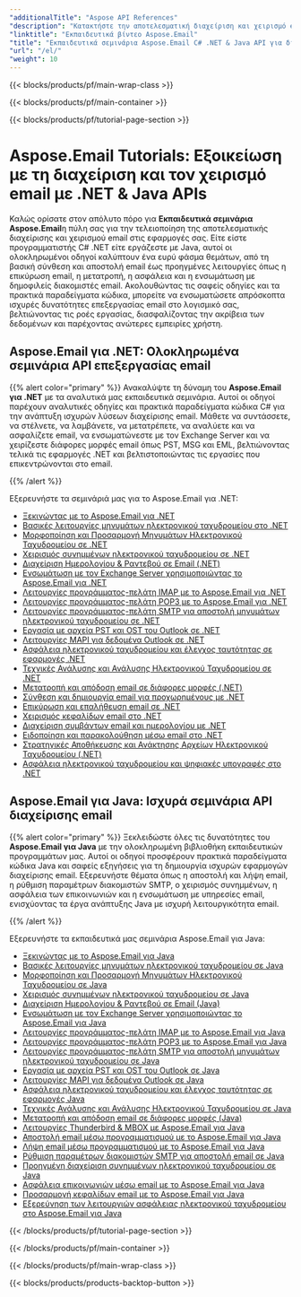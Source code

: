 ```yaml
---
"additionalTitle": "Aspose API References"
"description": "Κατακτήστε την αποτελεσματική διαχείριση και χειρισμό email με ολοκληρωμένα μαθήματα Aspose.Email για C# .NET και Java. Μάθετε τη σύνθεση email, τη μετατροπή, την ασφάλεια, την ανάλυση και πολλά άλλα για ισχυρή ανάπτυξη εφαρμογών."
"linktitle": "Εκπαιδευτικά βίντεο Aspose.Email"
"title": "Εκπαιδευτικά σεμινάρια Aspose.Email C# .NET & Java API για διαχείριση email"
"url": "/el/"
"weight": 10
---
```


{{< blocks/products/pf/main-wrap-class >}}

{{< blocks/products/pf/main-container >}}

{{< blocks/products/pf/tutorial-page-section >}}

# Aspose.Email Tutorials: Εξοικείωση με τη διαχείριση και τον χειρισμό email με .NET & Java APIs

Καλώς ορίσατε στον απόλυτο πόρο για **Εκπαιδευτικά σεμινάρια Aspose.Email**η πύλη σας για την τελειοποίηση της αποτελεσματικής διαχείρισης και χειρισμού email στις εφαρμογές σας. Είτε είστε προγραμματιστής C# .NET είτε εργάζεστε με Java, αυτοί οι ολοκληρωμένοι οδηγοί καλύπτουν ένα ευρύ φάσμα θεμάτων, από τη βασική σύνθεση και αποστολή email έως προηγμένες λειτουργίες όπως η επικύρωση email, η μετατροπή, η ασφάλεια και η ενσωμάτωση με δημοφιλείς διακομιστές email. Ακολουθώντας τις σαφείς οδηγίες και τα πρακτικά παραδείγματα κώδικα, μπορείτε να ενσωματώσετε απρόσκοπτα ισχυρές δυνατότητες επεξεργασίας email στο λογισμικό σας, βελτιώνοντας τις ροές εργασίας, διασφαλίζοντας την ακρίβεια των δεδομένων και παρέχοντας ανώτερες εμπειρίες χρήστη.

## Aspose.Email για .NET: Ολοκληρωμένα σεμινάρια API επεξεργασίας email

{{% alert color="primary" %}}
Ανακαλύψτε τη δύναμη του **Aspose.Email για .NET** με τα αναλυτικά μας εκπαιδευτικά σεμινάρια. Αυτοί οι οδηγοί παρέχουν αναλυτικές οδηγίες και πρακτικά παραδείγματα κώδικα C# για την ανάπτυξη ισχυρών λύσεων διαχείρισης email. Μάθετε να συντάσσετε, να στέλνετε, να λαμβάνετε, να μετατρέπετε, να αναλύετε και να ασφαλίζετε email, να ενσωματώνεστε με τον Exchange Server και να χειρίζεστε διάφορες μορφές email όπως PST, MSG και EML, βελτιώνοντας τελικά τις εφαρμογές .NET και βελτιστοποιώντας τις εργασίες που επικεντρώνονται στο email.

{{% /alert %}}

Εξερευνήστε τα σεμινάριά μας για το Aspose.Email για .NET:
- [Ξεκινώντας με το Aspose.Email για .NET](./net/getting-started/)
- [Βασικές λειτουργίες μηνυμάτων ηλεκτρονικού ταχυδρομείου στο .NET](./net/email-message-operations/)
- [Μορφοποίηση και Προσαρμογή Μηνυμάτων Ηλεκτρονικού Ταχυδρομείου σε .NET](./net/message-formatting-customization/)
- [Χειρισμός συνημμένων ηλεκτρονικού ταχυδρομείου σε .NET](./net/attachments-handling/)
- [Διαχείριση Ημερολογίου & Ραντεβού σε Email (.NET)](./net/calendar-appointments/)
- [Ενσωμάτωση με τον Exchange Server χρησιμοποιώντας το Aspose.Email για .NET](./net/exchange-server-integration/)
- [Λειτουργίες προγράμματος-πελάτη IMAP με το Aspose.Email για .NET](./net/imap-client-operations/)
- [Λειτουργίες προγράμματος-πελάτη POP3 με το Aspose.Email για .NET](./net/pop3-client-operations/)
- [Λειτουργίες προγράμματος-πελάτη SMTP για αποστολή μηνυμάτων ηλεκτρονικού ταχυδρομείου σε .NET](./net/smtp-client-operations/)
- [Εργασία με αρχεία PST και OST του Outlook σε .NET](./net/outlook-pst-ost-operations/)
- [Λειτουργίες MAPI για δεδομένα Outlook σε .NET](./net/mapi-operations/)
- [Ασφάλεια ηλεκτρονικού ταχυδρομείου και έλεγχος ταυτότητας σε εφαρμογές .NET](./net/security-authentication/)
- [Τεχνικές Ανάλυσης και Ανάλυσης Ηλεκτρονικού Ταχυδρομείου σε .NET](./net/email-parsing-analysis/)
- [Μετατροπή και απόδοση email σε διάφορες μορφές (.NET)](./net/email-conversion-rendering/)
- [Σύνθεση και δημιουργία email για προχωρημένους με .NET](./net/email-composition-and-creation/)
- [Επικύρωση και επαλήθευση email σε .NET](./net/email-validation-and-verification/)
- [Χειρισμός κεφαλίδων email στο .NET](./net/email-header-manipulation/)
- [Διαχείριση συμβάντων email και ημερολογίου με .NET](./net/email-event-and-calendar-handling/)
- [Ειδοποίηση και παρακολούθηση μέσω email στο .NET](./net/email-notification-and-tracking/)
- [Στρατηγικές Αποθήκευσης και Ανάκτησης Αρχείων Ηλεκτρονικού Ταχυδρομείου (.NET)](./net/email-file-storage-and-retrieval/)
- [Ασφάλεια ηλεκτρονικού ταχυδρομείου και ψηφιακές υπογραφές στο .NET](./net/email-security-and-signatures/)

## Aspose.Email για Java: Ισχυρά σεμινάρια API διαχείρισης email

{{% alert color="primary" %}}
Ξεκλειδώστε όλες τις δυνατότητες του **Aspose.Email για Java** με την ολοκληρωμένη βιβλιοθήκη εκπαιδευτικών προγραμμάτων μας. Αυτοί οι οδηγοί προσφέρουν πρακτικά παραδείγματα κώδικα Java και σαφείς εξηγήσεις για τη δημιουργία ισχυρών εφαρμογών διαχείρισης email. Εξερευνήστε θέματα όπως η αποστολή και λήψη email, η ρύθμιση παραμέτρων διακομιστών SMTP, ο χειρισμός συνημμένων, η ασφάλεια των επικοινωνιών και η ενσωμάτωση με υπηρεσίες email, ενισχύοντας τα έργα ανάπτυξης Java με ισχυρή λειτουργικότητα email.

{{% /alert %}}

Εξερευνήστε τα εκπαιδευτικά μας σεμινάρια Aspose.Email για Java:
- [Ξεκινώντας με το Aspose.Email για Java](./java/getting-started/)
- [Βασικές λειτουργίες μηνυμάτων ηλεκτρονικού ταχυδρομείου σε Java](./java/email-message-operations/)
- [Μορφοποίηση και Προσαρμογή Μηνυμάτων Ηλεκτρονικού Ταχυδρομείου σε Java](./java/message-formatting-customization/)
- [Χειρισμός συνημμένων ηλεκτρονικού ταχυδρομείου σε Java](./java/attachments-handling/)
- [Διαχείριση Ημερολογίου & Ραντεβού σε Email (Java)](./java/calendar-appointments/)
- [Ενσωμάτωση με τον Exchange Server χρησιμοποιώντας το Aspose.Email για Java](./java/exchange-server-integration/)
- [Λειτουργίες προγράμματος-πελάτη IMAP με το Aspose.Email για Java](./java/imap-client-operations/)
- [Λειτουργίες προγράμματος-πελάτη POP3 με το Aspose.Email για Java](./java/pop3-client-operations/)
- [Λειτουργίες προγράμματος-πελάτη SMTP για αποστολή μηνυμάτων ηλεκτρονικού ταχυδρομείου σε Java](./java/smtp-client-operations/)
- [Εργασία με αρχεία PST και OST του Outlook σε Java](./java/outlook-pst-ost-operations/)
- [Λειτουργίες MAPI για δεδομένα Outlook σε Java](./java/mapi-operations/)
- [Ασφάλεια ηλεκτρονικού ταχυδρομείου και έλεγχος ταυτότητας σε εφαρμογές Java](./java/security-authentication/)
- [Τεχνικές Ανάλυσης και Ανάλυσης Ηλεκτρονικού Ταχυδρομείου σε Java](./java/email-parsing-analysis/)
- [Μετατροπή και απόδοση email σε διάφορες μορφές (Java)](./java/email-conversion-rendering/)
- [Λειτουργίες Thunderbird & MBOX με Aspose.Email για Java](./java/thunderbird-mbox-operations/)
- [Αποστολή email μέσω προγραμματισμού με το Aspose.Email για Java](./java/sending-emails/)
- [Λήψη email μέσω προγραμματισμού με το Aspose.Email για Java](./java/receiving-emails/)
- [Ρύθμιση παραμέτρων διακομιστών SMTP για αποστολή email σε Java](./java/configuring-smtp-servers/)
- [Προηγμένη διαχείριση συνημμένων ηλεκτρονικού ταχυδρομείου σε Java](./java/advanced-email-attachments/)
- [Ασφάλεια επικοινωνιών μέσω email με το Aspose.Email για Java](./java/securing-email-communications/)
- [Προσαρμογή κεφαλίδων email με το Aspose.Email για Java](./java/customizing-email-headers/)
- [Εξερεύνηση των λειτουργιών ασφάλειας ηλεκτρονικού ταχυδρομείου στο Aspose.Email για Java](./java/exploring-email-security/)

{{< /blocks/products/pf/tutorial-page-section >}}

{{< /blocks/products/pf/main-container >}}

{{< /blocks/products/pf/main-wrap-class >}}

{{< blocks/products/products-backtop-button >}}